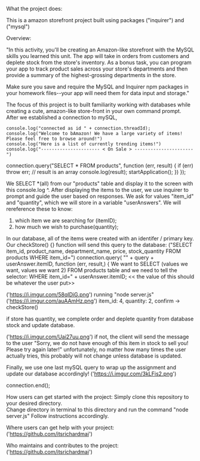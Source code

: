 What the project does: 

This is a amazon storefront project built using packages ("inquirer") and ("mysql")

Overview: 

"In this activity, you'll be creating an Amazon-like storefront with the MySQL skills you learned this unit. The app will take in orders from customers and deplete stock from the store's inventory. As a bonus task, you can program your app to track product sales across your store's departments and then provide a summary of the highest-grossing departments in the store.

Make sure you save and require the MySQL and Inquirer npm packages in your homework files--your app will need them for data input and storage." 

The focus of this project is to built familiarity working with databases while creating a cute, amazon-like store-front in your own command prompt. 
After we established a connection to mySQL, 

    console.log("connected as id " + connection.threadId);
    console.log("Welcome to bAmazon! We have a large variety of items! Please feel free to browse around!")
    console.log("Here is a list of currently trending items!")
    console.log("---------------------- < On Sale > ----------------------")

 connection.query("SELECT * FROM products", function (err, result) {
        if (err) throw err;
        // result is an array
        console.log(result); 
        startApplication();
        })
});

We SELECT *(all) from our "products" table and display it to the screen with this console.log ^. 
After displaying the items to the user, we use inquirer to prompt and guide the user based on responses. 
We ask for values "item_id" and "quantity",
which we will store in a variable "userAnswers". 
We will rereference these to know:

1) which item we are searching for (itemID); 
2) how much we wish to purchase(quantity);

In our database, all of the items were created with an identifer / primary key. 
Our checkStore() {} function will send this query to the database: 
("SELECT item_id, product_name, department_name, price, stock_quantity FROM products WHERE item_id=") 
connection.query( "" + query + userAnswer.itemID, function (err, result,) {
    We want to SELECT (values we want, values we want 2) FROM products table 
    and we need to tell the selector: 
    WHERE item_id=" + userAnswer.itemID; << the value of this should be whatever the user put>> 

('https://i.imgur.com/58qIDiG.png') running "node server.js"
('https://i.imgur.com/auAAmHz.png') item_id: 4, quantity: 2, confirm -> checkStore()

if store has quantity, we complete order and deplete quantity from database stock and update database. 

('https://i.imgur.com/Uai27uu.png') 
if not, the client will send the message to the user "Sorry, we do not have enough of this item in stock to sell you! Please try again later!" unfortunately, no matter how many times the user actually tries, this probably will not change unless database is updated. 

Finally, we use one last mySQL query to wrap up the assignment and update our database accordingly! 
('https://i.imgur.com/3kLFis2.png')


connection.end();


How users can get started with the project:
Simply clone this repository to your desired directory.  
Change directory in terminal to this directory and run the command 
"node server.js"
Follow instructions accordingly.

Where users can get help with your project:
('https://github.com/itsrichardmai')

Who maintains and contributes to the project:
('https://github.com/itsrichardmai')